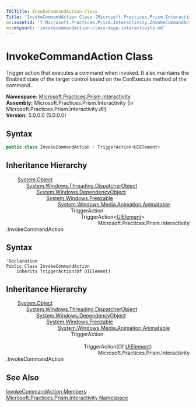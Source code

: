 ```yaml
---
TOCTitle: InvokeCommandAction Class
Title: 'InvokeCommandAction Class (Microsoft.Practices.Prism.Interactivity)'
ms:assetid: 'T:Microsoft.Practices.Prism.Interactivity.InvokeCommandAction'
ms:mtpsurl: 'invokecommandaction-class-mspp-interactivity.md'
---
```


# InvokeCommandAction Class

Trigger action that executes a command when invoked. It also maintains the Enabled state of the target control based on the CanExecute method of the command.

**Namespace:** [Microsoft.Practices.Prism.Interactivity](/patterns-practices/reference/mspp-interactivity-namespace)  
**Assembly:** Microsoft.Practices.Prism.Interactivity (in Microsoft.Practices.Prism.Interactivity.dll)  
**Version:** 5.0.0.0 (5.0.0.0)

## Syntax

```C#
public class InvokeCommandAction : TriggerAction<UIElement>
```

## Inheritance Hierarchy

&nbsp;&nbsp;&nbsp;&nbsp;&nbsp;&nbsp;&nbsp;&nbsp;[System.Object](http://msdn.microsoft.com/en-us/library/e5kfa45b)  
&nbsp;&nbsp;&nbsp;&nbsp;&nbsp;&nbsp;&nbsp;&nbsp;&nbsp;&nbsp;&nbsp;&nbsp;&nbsp;&nbsp;[System.Windows.Threading.DispatcherObject](http://msdn.microsoft.com/en-us/library/ms615925)  
&nbsp;&nbsp;&nbsp;&nbsp;&nbsp;&nbsp;&nbsp;&nbsp;&nbsp;&nbsp;&nbsp;&nbsp;&nbsp;&nbsp;&nbsp;&nbsp;&nbsp;&nbsp;&nbsp;&nbsp;&nbsp;[System.Windows.DependencyObject](http://msdn.microsoft.com/en-us/library/ms589309)  
&nbsp;&nbsp;&nbsp;&nbsp;&nbsp;&nbsp;&nbsp;&nbsp;&nbsp;&nbsp;&nbsp;&nbsp;&nbsp;&nbsp;&nbsp;&nbsp;&nbsp;&nbsp;&nbsp;&nbsp;&nbsp;&nbsp;&nbsp;&nbsp;&nbsp;&nbsp;&nbsp;&nbsp;[System.Windows.Freezable](http://msdn.microsoft.com/en-us/library/ms602734)     
&nbsp;&nbsp;&nbsp;&nbsp;&nbsp;&nbsp;&nbsp;&nbsp;&nbsp;&nbsp;&nbsp;&nbsp;&nbsp;&nbsp;&nbsp;&nbsp;&nbsp;&nbsp;&nbsp;&nbsp;&nbsp;&nbsp;&nbsp;&nbsp;&nbsp;&nbsp;&nbsp;&nbsp;&nbsp;&nbsp;&nbsp;&nbsp;&nbsp;&nbsp;&nbsp;&nbsp;[System.Windows.Media.Animation.Animatable](http://msdn.microsoft.com/en-us/library/ms618388)
 &nbsp;&nbsp;&nbsp;&nbsp;&nbsp;&nbsp;&nbsp;&nbsp;
  &nbsp;&nbsp;&nbsp;&nbsp;&nbsp;&nbsp;&nbsp;&nbsp;&nbsp;&nbsp;&nbsp;&nbsp;&nbsp;&nbsp;&nbsp;&nbsp;&nbsp;&nbsp;&nbsp;&nbsp;&nbsp;&nbsp;&nbsp;&nbsp;&nbsp;&nbsp;&nbsp;&nbsp;&nbsp;&nbsp;&nbsp;&nbsp;&nbsp;&nbsp;&nbsp;&nbsp;&nbsp;&nbsp;&nbsp;&nbsp;&nbsp;&nbsp;&nbsp;&nbsp;&nbsp;TriggerAction&nbsp;&nbsp;&nbsp;&nbsp;&nbsp;&nbsp;&nbsp;&nbsp;&nbsp;&nbsp;&nbsp;&nbsp;&nbsp;&nbsp;&nbsp;&nbsp;&nbsp;&nbsp;&nbsp;&nbsp;&nbsp;&nbsp;&nbsp;&nbsp;&nbsp;
  &nbsp;&nbsp;&nbsp;&nbsp;&nbsp;&nbsp;&nbsp;&nbsp;&nbsp;&nbsp;&nbsp;&nbsp;&nbsp;&nbsp;&nbsp;&nbsp;&nbsp;&nbsp;&nbsp;&nbsp;&nbsp;&nbsp;&nbsp;&nbsp;&nbsp;&nbsp;&nbsp;&nbsp;&nbsp;&nbsp;&nbsp;&nbsp;&nbsp;&nbsp;&nbsp;&nbsp;&nbsp;&nbsp;&nbsp;&nbsp;&nbsp;&nbsp;&nbsp;&nbsp;&nbsp;&nbsp;&nbsp;&nbsp;&nbsp;&nbsp;&nbsp;&nbsp;TriggerAction&lt;[UIElement](http://msdn.microsoft.com/en-us/library/ms590078)&gt;  
&nbsp;&nbsp;&nbsp;&nbsp;&nbsp;&nbsp;&nbsp;&nbsp;&nbsp;&nbsp;&nbsp;&nbsp;&nbsp;&nbsp;&nbsp;&nbsp;&nbsp;&nbsp;&nbsp;&nbsp;&nbsp;&nbsp;&nbsp;&nbsp;&nbsp;&nbsp;&nbsp;&nbsp;&nbsp;&nbsp;&nbsp;&nbsp;&nbsp;&nbsp;&nbsp;&nbsp;&nbsp;&nbsp;&nbsp;&nbsp;&nbsp;&nbsp;&nbsp;&nbsp;&nbsp;&nbsp;&nbsp;&nbsp;&nbsp;&nbsp;&nbsp;&nbsp;&nbsp;&nbsp;&nbsp;&nbsp;&nbsp;&nbsp;&nbsp;&nbsp;&nbsp;&nbsp;&nbsp;&nbsp;Microsoft.Practices.Prism.Interactivity.InvokeCommandAction

## Syntax

```VB
'Declaration
Public Class InvokeCommandAction
	Inherits TriggerAction(Of UIElement)
```

## Inheritance Hierarchy

&nbsp;&nbsp;&nbsp;&nbsp;&nbsp;&nbsp;&nbsp;&nbsp;[System.Object](http://msdn.microsoft.com/en-us/library/e5kfa45b)  
&nbsp;&nbsp;&nbsp;&nbsp;&nbsp;&nbsp;&nbsp;&nbsp;&nbsp;&nbsp;&nbsp;&nbsp;&nbsp;&nbsp;[System.Windows.Threading.DispatcherObject](http://msdn.microsoft.com/en-us/library/ms615925)  
&nbsp;&nbsp;&nbsp;&nbsp;&nbsp;&nbsp;&nbsp;&nbsp;&nbsp;&nbsp;&nbsp;&nbsp;&nbsp;&nbsp;&nbsp;&nbsp;&nbsp;&nbsp;&nbsp;&nbsp;&nbsp;[System.Windows.DependencyObject](http://msdn.microsoft.com/en-us/library/ms589309)  
&nbsp;&nbsp;&nbsp;&nbsp;&nbsp;&nbsp;&nbsp;&nbsp;&nbsp;&nbsp;&nbsp;&nbsp;&nbsp;&nbsp;&nbsp;&nbsp;&nbsp;&nbsp;&nbsp;&nbsp;&nbsp;&nbsp;&nbsp;&nbsp;&nbsp;&nbsp;&nbsp;&nbsp;[System.Windows.Freezable](http://msdn.microsoft.com/en-us/library/ms602734)     
&nbsp;&nbsp;&nbsp;&nbsp;&nbsp;&nbsp;&nbsp;&nbsp;&nbsp;&nbsp;&nbsp;&nbsp;&nbsp;&nbsp;&nbsp;&nbsp;&nbsp;&nbsp;&nbsp;&nbsp;&nbsp;&nbsp;&nbsp;&nbsp;&nbsp;&nbsp;&nbsp;&nbsp;&nbsp;&nbsp;&nbsp;&nbsp;&nbsp;&nbsp;&nbsp;&nbsp;[System.Windows.Media.Animation.Animatable](http://msdn.microsoft.com/en-us/library/ms618388)
  &nbsp;&nbsp;&nbsp;&nbsp;&nbsp;&nbsp;&nbsp;&nbsp;&nbsp;&nbsp;&nbsp;&nbsp;&nbsp;&nbsp;&nbsp;&nbsp;&nbsp;&nbsp;&nbsp;&nbsp;&nbsp;&nbsp;&nbsp;&nbsp;&nbsp;&nbsp;&nbsp;&nbsp;&nbsp;&nbsp;&nbsp;&nbsp;&nbsp;&nbsp;&nbsp;&nbsp;&nbsp;&nbsp;&nbsp;&nbsp;&nbsp;&nbsp;&nbsp;&nbsp;&nbsp;TriggerAction&nbsp;&nbsp;&nbsp;&nbsp;&nbsp;&nbsp;&nbsp;&nbsp;&nbsp;&nbsp;&nbsp;&nbsp;&nbsp;&nbsp;&nbsp;&nbsp;&nbsp;&nbsp;&nbsp;&nbsp;&nbsp;&nbsp;&nbsp;&nbsp;&nbsp;
  &nbsp;&nbsp;&nbsp;&nbsp;&nbsp;&nbsp;&nbsp;&nbsp;&nbsp;&nbsp;&nbsp;&nbsp;&nbsp;&nbsp;&nbsp;&nbsp;&nbsp;&nbsp;&nbsp;&nbsp;&nbsp;&nbsp;&nbsp;&nbsp;&nbsp;&nbsp;&nbsp;&nbsp;&nbsp;&nbsp;&nbsp;&nbsp;&nbsp;&nbsp;&nbsp;&nbsp;&nbsp;&nbsp;&nbsp;&nbsp;&nbsp;&nbsp;&nbsp;&nbsp;&nbsp;&nbsp;&nbsp;&nbsp;&nbsp;&nbsp;&nbsp;&nbsp;&nbsp;&nbsp;&nbsp;&nbsp;&nbsp;&nbsp;&nbsp;&nbsp;&nbsp;&nbsp;&nbsp;&nbsp;&nbsp;&nbsp;  
  &nbsp;&nbsp;&nbsp;&nbsp;&nbsp;&nbsp;&nbsp;&nbsp;&nbsp;&nbsp;&nbsp;&nbsp;&nbsp;&nbsp;&nbsp;&nbsp;&nbsp;&nbsp;&nbsp;&nbsp;&nbsp;&nbsp;&nbsp;&nbsp;&nbsp;&nbsp;&nbsp;&nbsp;&nbsp;&nbsp;&nbsp;&nbsp;&nbsp;&nbsp;&nbsp;&nbsp;&nbsp;&nbsp;&nbsp;&nbsp;&nbsp;&nbsp;&nbsp;&nbsp;&nbsp;&nbsp;&nbsp;&nbsp;&nbsp;&nbsp;&nbsp;&nbsp;&nbsp;&nbsp;TriggerAction(Of  [UIElement](http://msdn.microsoft.com/en-us/library/ms590078))  
&nbsp;&nbsp;&nbsp;&nbsp;&nbsp;&nbsp;&nbsp;&nbsp;&nbsp;&nbsp;&nbsp;&nbsp;&nbsp;&nbsp;&nbsp;&nbsp;&nbsp;&nbsp;&nbsp;&nbsp;&nbsp;&nbsp;&nbsp;&nbsp;&nbsp;&nbsp;&nbsp;&nbsp;&nbsp;&nbsp;&nbsp;&nbsp;&nbsp;&nbsp;&nbsp;&nbsp;&nbsp;&nbsp;&nbsp;&nbsp;&nbsp;&nbsp;&nbsp;&nbsp;&nbsp;&nbsp;&nbsp;&nbsp;&nbsp;&nbsp;&nbsp;&nbsp;&nbsp;&nbsp;&nbsp;&nbsp;&nbsp;&nbsp;&nbsp;&nbsp;&nbsp;&nbsp;&nbsp;&nbsp;Microsoft.Practices.Prism.Interactivity.InvokeCommandAction

## See Also

[InvokeCommandAction Members](/patterns-practices/reference/invokecommandaction-members-mspp-interactivity)  
[Microsoft.Practices.Prism.Interactivity Namespace](/patterns-practices/reference/mspp-interactivity-namespace)  